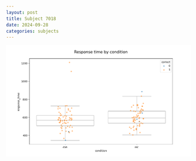 ```yaml
---
layout: post
title: Subject 7018
date: 2024-09-28
categories: subjects
---
```


![](data/7018/run-1/7018_NF_rt.png)
